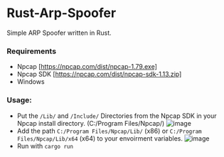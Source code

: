 # Rust-Arp-Spoofer
Simple ARP Spoofer written in Rust.
### Requirements
- Npcap [https://npcap.com/dist/npcap-1.79.exe]
- Npcap SDK [https://npcap.com/dist/npcap-sdk-1.13.zip]
- Windows
### Usage:
- Put the ```/Lib/``` and ```/Include/``` Directories from the Npcap SDK in your Npcap install directory. (C:/Program Files/Npcap/)
![image](https://github.com/user-attachments/assets/68822b2d-6d90-4235-be96-10a5702dada5)
- Add the path ```C:/Program Files/Npcap/Lib/``` (x86) or ```C:/Program Files/Npcap/Lib/x64``` (x64) to your envoirment variables.
![image](https://github.com/user-attachments/assets/bc545f97-2c1b-4b84-8a8a-bd6201feaf67)
- Run with ```cargo run```
